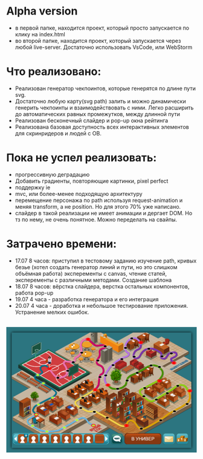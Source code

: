 # Alpha version

- в первой папке, находится проект, который просто запускается по клику на index.html
- во второй папке, находится проект, который запускается через любой live-server. Достаточно использовать VsCode, или WebStorm

# Что реализовано:
- Реализован генератор чекпоинтов, которые генерятся по длине пути svg.
- Достаточно любую карту(svg path) залить и можно динамически генерить чекпоинты и взаимодействовать с ними. Легко расширить до автоматических равных промежутков, между длинной пути
- Реализован бесконечный слайдер и pop-up окна рейтинга
- Реализована базовая доступность всех интерактивных элементов для скринридеров и людей с ОВ.

# Пока не успел реализовать:
- прогрессивную деградацию
- Добавить градиенты, повторяющие картинки, pixel perfect
- поддержку ie
- mvc, или более-менее подходящую архитектуру
- перемещение персонажа по path используя request-animation и меняя transform, а не position. Но для этого 70% уже написано.
- слайдер в такой реализации не имеет анимации и дергает DOM. Но тз по нему, не очень понятное. Можно переделать на свайпы.

# Затрачено времени:
- 17.07 8 часов: приступил в тестовому заданию
изучение path, кривых безье (хотел создать генератор линий и пути, но это слишком объёмная работа)
эксперементы с canvas, чтение статей, эксперементы с различными методами. Создание шаблона
- 18.07 8 часов: 
вёрстка слайдера, верстка остальных компонентов, работа pop-up
- 19.07 4 часа - разработка генератора и его интеграция
- 20.07 4 часа - доработка и небольшое тестирование приложения. Устранение мелких ошибок.

<br>
<img src="cover.png">


